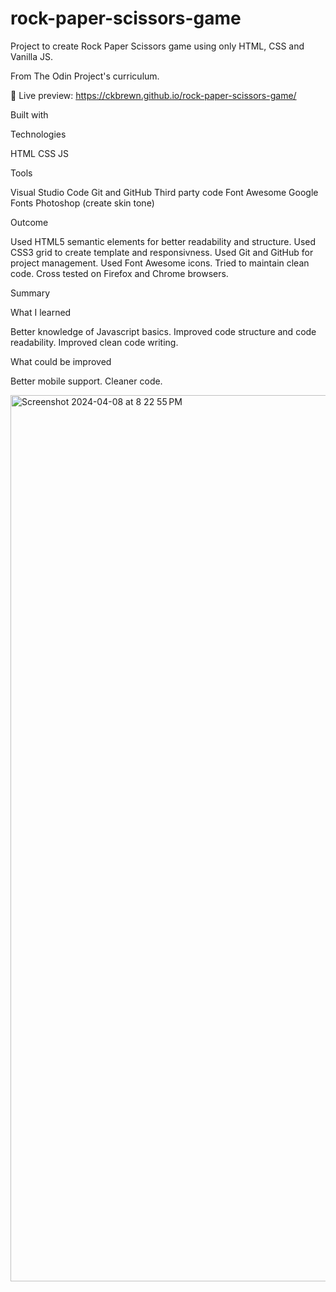 # rock-paper-scissors-game

Project to create Rock Paper Scissors game using only HTML, CSS and Vanilla JS.

From The Odin Project's curriculum.

🔗 Live preview: https://ckbrewn.github.io/rock-paper-scissors-game/

Built with

Technologies

HTML
CSS
JS

Tools

Visual Studio Code
Git and GitHub
Third party code
Font Awesome
Google Fonts
Photoshop (create skin tone)

Outcome

Used HTML5 semantic elements for better readability and structure.
Used CSS3 grid to create template and responsivness.
Used Git and GitHub for project management.
Used Font Awesome icons.
Tried to maintain clean code.
Cross tested on Firefox and Chrome browsers.

Summary

What I learned

Better knowledge of Javascript basics.
Improved code structure and code readability.
Improved clean code writing.

What could be improved

Better mobile support.
Cleaner code.


<img width="1418" alt="Screenshot 2024-04-08 at 8 22 55 PM" src="https://github.com/Ckbrewn/rock-paper-scissors-game/assets/93859178/58cfd650-2a52-449c-8232-9f8b3fc3d00c">

